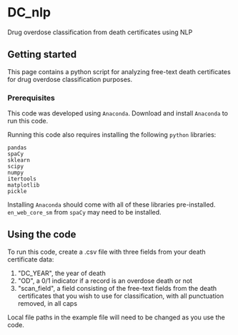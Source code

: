 # DC_nlp
Drug overdose classification from death certificates using NLP

## Getting started

This page contains a python script for analyzing free-text death certificates for drug overdose classification purposes.

### Prerequisites

This code was developed using `Anaconda`. Download and install `Anaconda` to run this code.

Running this code also requires installing the following `python` libraries:

```
pandas
spaCy
sklearn
scipy
numpy
itertools
matplotlib
pickle
```

Installing `Anaconda` should come with all of these libraries pre-installed. `en_web_core_sm` from `spaCy` may need to be installed.

## Using the code

To run this code, create a .csv file with three fields from your death certificate data: 
  1. "DC_YEAR", the year of death
  2. "OD", a 0/1 indicator if a record is an overdose death or not
  3. "scan_field", a field consisting of the free-text fields from the death certificates 
     that you wish to use for classification, with all punctuation removed, in all caps

Local file paths in the example file will need to be changed as you use the code.
